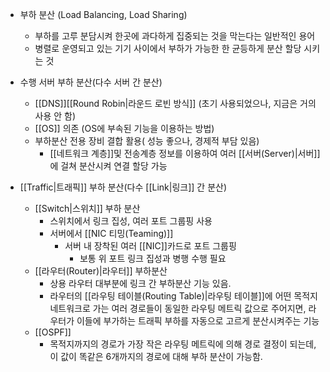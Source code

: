- 부하 분산 (Load Balancing, Load Sharing)
	- 부하를 고루 분담시켜 한곳에 과다하게 집중되는 것을 막는다는 일반적인 용어
	- 병렬로 운영되고 있는 기기 사이에서 부하가 가능한 한 균등하게 분산 할당 시키는 것
- 수행 서버 부하 분산(다수 서버 간 분산)
	- [[DNS]][[Round Robin|라운드 로빈 방식]] (초기 사용되었으나, 지금은 거의 사용 안 함)
	- [[OS]] 의존 (OS에 부속된 기능을 이용하는 방법)
	- 부하분산 전용 장비 결합 활용( 성능 좋으나, 경제적 부담 있음)
		- [[네트워크 계층]]및 전송계층 정보를 이용하여 여러 [[서버(Server)|서버]]에 걸쳐 분산시켜 연결 할당 가능

- [[Traffic|트래픽]] 부하 분산(다수 [[Link|링크]] 간 분산)
	- [[Switch|스위치]] 부하 분산
		- 스위치에서 링크 집성, 여러 포트 그룹핑 사용
		- 서버에서 [[NIC 티밍(Teaming)]]
			- 서버 내 장착된 여러 [[NIC]]카드로 포트 그룹핑
				- 보통 위 포트 링크 집성과 병행 수행 필요
	- [[라우터(Router)|라우터]] 부하분산
		- 상용 라우터 대부분에 링크 간 부하분산 기능 있음.
		-  라우터의 [[라우팅 테이블(Routing Table)|라우팅 테이블]]에 어떤 목적지 네트워크로 가는 여러 경로들이 동일한 라우팅 메트릭 값으로 주어지면, 라우터가 이들에 부가하는 트래픽 부하를 자동으로 고르게 분산시켜주는 기능
	- [[OSPF]]
		- 목적지까지의 경로가 가장 작은 라우팅 메트릭에 의해 경로 결정이 되는데, 이 값이 똑같은 6개까지의 경로에 대해 부하 분산이 가능함.